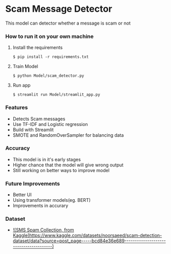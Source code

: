 # Scam Message Detector

This model can detector whether a message is scam or not



### How to run it on your own machine

1. Install the requirements

   ```
   $ pip install -r requirements.txt
   ```

2. Train Model

   ```
   $ python Model/scam_detector.py
   ```

3. Run app

   ```
   $ streamlit run Model/streamlit_app.py
   ```   

### Features 

- Detects Scam messages
- Use TF-IDF and Logistic regression
- Build with Streamlit
- SMOTE and RandomOverSampler for balancing data

### Accuracy
- This model is in it's early stages
- Higher chance that the model will give wrong output 
- Still working on better ways to improve model

### Future Improvements
- Better UI
- Using transformer models(eg. BERT)
- Improvements in accurary

### Dataset
- [![SMS Spam Collection, from Kaggle]https://www.kaggle.com/datasets/noorsaeed/scam-detection-dataset/data?source=post_page-----bcd84e36e689---------------------------------------)](https://www.kaggle.com/datasets/noorsaeed/scam-detection-dataset/data?source=post_page-----bcd84e36e689---------------------------------------)

